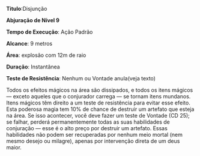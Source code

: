 **Titulo**:Disjunção

**Abjuração de Nível 9**

**Tempo de Execução**: Ação Padrão

**Alcance**: 9 metros

**Área**: explosão com 12m de raio

**Duração**: Instantânea

**Teste de Resistência**: Nenhum ou Vontade anula(veja texto)

Todos os efeitos mágicos na área são dissipados, e todos os itens mágicos — exceto aqueles que o conjurador carrega — se tornam itens mundanos. Itens mágicos têm direito a um teste de resistência para evitar esse efeito.
Esta poderosa magia tem 10% de chance de destruir um artefato que esteja na área. Se isso acontecer, você deve fazer um teste de Vontade (CD 25); se falhar, perderá permanentemente todas as suas habilidades de conjuração — esse é o alto preço por destruir um artefato. Essas habilidades não podem ser recuperadas por nenhum meio mortal (nem mesmo desejo ou milagre), apenas por intervenção direta de um deus maior.
